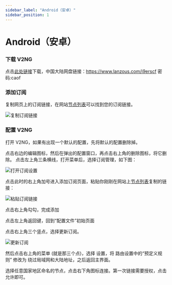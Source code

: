 ```yaml
---
sidebar_label: "Android（安卓）"
sidebar_position: 1
---
```


# Android（安卓）

### 下载 V2NG

点击[此处链接](https://panel.libcyber.xyz/clients/LibCyber-V2NG.apk)下载，中国大陆网盘链接：https://www.lanzous.com/i9erscf 密码:caof

### 添加订阅

复制网页上的订阅链接，在网站[节点列表](https://panel.libcyber.xyz/nodeList)可以找到您的订阅链接。

![复制订阅链接][sub-link]

### 配置 V2NG

打开 V2NG，如果有出现一个默认的配置，先将默认的配置删除掉。

点击右边的编辑图标，然后在弹出的配置窗口，再点击右上角的删除图标，将它删除。 点击左上角三条横线，打开菜单后，选择订阅管理，如下图：

![打开订阅设置][sub-setting]

点击此时的右上角加号进入添加订阅页面，粘贴你刚刚在网站上[节点列表](https://panel.libcyber.xyz/nodeList)复制的链接：

![粘贴订阅链接][paste-link]

点击右上角勾勾，完成添加

点击左上角返回键，回到“配置文件”初始页面

点击右上角三个竖点，选择更新订阅。

![更新订阅][update-sub]



然后点击右上角的菜单 (就是那三个点)，选择 设置，将 路由设置中的“预定义规则” 修改为 绕过局域网和大陆地址，之后返回主界面。

选择任意国家地区命名的节点，点击右下角图标连接。第一次链接需要授权，点击允许即可。

[sub-link]: https://cdn.jsdelivr.net/gh/LibCyber/docs-cdn@v1.0.0/assets/v2-android/sub-link.jpg "复制订阅链接"
[sub-setting]: https://cdn.jsdelivr.net/gh/LibCyber/docs-cdn@v1.0.0/assets/v2-android/sub-setting.jpg "打开订阅设置"
[paste-link]: https://cdn.jsdelivr.net/gh/LibCyber/docs-cdn@v1.0.0/assets/v2-android/paste-link.jpg "粘贴订阅链接"
[update-sub]: https://cdn.jsdelivr.net/gh/LibCyber/docs-cdn@v1.0.0/assets/v2-android/update-sub.jpg "更新订阅"